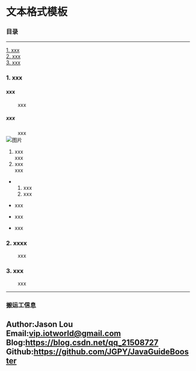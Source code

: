 # 文本格式模板

### 目录

---
<a href="#1">1. xxx</a> <br>
<a href="#2">2. xxx</a> <br>
<a href="#3">3. xxx</a> <br>


### <a name="1">1. xxx</a>
#### xxx
&ensp;&ensp;&ensp;&ensp;
    xxx <br>
##### xxx
&ensp;&ensp;&ensp;&ensp;
    xxx <br>
![图片](link)

1. xxx <br>
    xxx
2. xxx <br>
    xxx

- 1. xxx
  2. xxx

- xxx
- xxx
- xxx
   
### <a name="2">2. xxxx</a>
&ensp;&ensp;&ensp;&ensp;
    xxx <br>
    
### <a name="3">3. xxx</a>
&ensp;&ensp;&ensp;&ensp;
    xxx <br>



---
### 搬运工信息
Author:Jason Lou <br>
Email:vip.iotworld@gmail.com <br>
Blog:https://blog.csdn.net/qq_21508727 <br>
Github:https://github.com/JGPY/JavaGuideBooster <br>
---